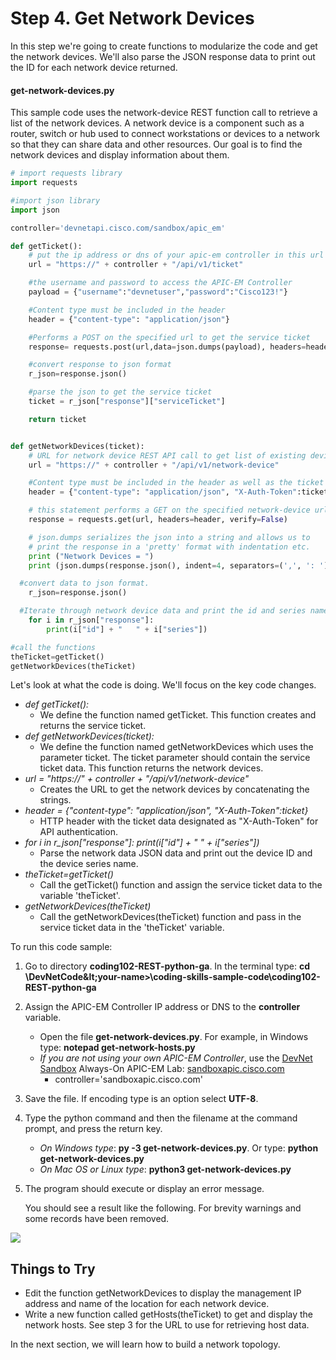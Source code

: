 # Step 4. Get Network Devices

In this step we're going to create functions to modularize the code and get the network devices.  We'll also parse the JSON response data to print out the ID for each network device returned.


#### get-network-devices.py
This sample code uses the network-device REST function call to retrieve a list of the network devices. A network device is a component such as a router, switch or hub used to connect workstations or devices to a network so that they can share data and other resources.  Our goal is to find the network devices and display information about them.


```python
# import requests library
import requests

#import json library
import json

controller='devnetapi.cisco.com/sandbox/apic_em'

def getTicket():
	# put the ip address or dns of your apic-em controller in this url
	url = "https://" + controller + "/api/v1/ticket"

	#the username and password to access the APIC-EM Controller
	payload = {"username":"devnetuser","password":"Cisco123!"}

	#Content type must be included in the header
	header = {"content-type": "application/json"}

	#Performs a POST on the specified url to get the service ticket
	response= requests.post(url,data=json.dumps(payload), headers=header, verify=False)

	#convert response to json format
	r_json=response.json()

	#parse the json to get the service ticket
	ticket = r_json["response"]["serviceTicket"]

	return ticket


def getNetworkDevices(ticket):
	# URL for network device REST API call to get list of existing devices on the network.
	url = "https://" + controller + "/api/v1/network-device"

	#Content type must be included in the header as well as the ticket
	header = {"content-type": "application/json", "X-Auth-Token":ticket}

	# this statement performs a GET on the specified network-device url
	response = requests.get(url, headers=header, verify=False)

	# json.dumps serializes the json into a string and allows us to
	# print the response in a 'pretty' format with indentation etc.
	print ("Network Devices = ")
	print (json.dumps(response.json(), indent=4, separators=(',', ': ')))

  #convert data to json format.
	r_json=response.json()

  #Iterate through network device data and print the id and series name of each device
	for i in r_json["response"]:
		print(i["id"] + "   " + i["series"])

#call the functions
theTicket=getTicket()
getNetworkDevices(theTicket)
```

Let's look at what the code is doing.  We'll focus on the key code changes.

* *def getTicket():*
    * We define the function named getTicket.  This function creates and returns the service ticket.
* *def getNetworkDevices(ticket):*
    * We define the function named getNetworkDevices which uses the parameter ticket.  The ticket parameter should contain the service ticket data.  This function returns the network devices.
* *url = "https://" + controller + "/api/v1/network-device"*
    * Creates the URL to get the network devices by concatenating the strings.
* *header = {"content-type": "application/json", "X-Auth-Token":ticket}*
    * HTTP header with the ticket data designated as "X-Auth-Token" for API authentication.
* *for i in r_json["response"]: print(i["id"] + "   " + i["series"])*
    * Parse the network data JSON data and print out the device ID and the device series name.
* *theTicket=getTicket()*
    * Call the getTicket() function and assign the service ticket data to the variable 'theTicket'.
* *getNetworkDevices(theTicket)*
    * Call the getNetworkDevices(theTicket) function and pass in the service ticket data in the 'theTicket' variable.

To run this code sample:
1. Go to directory **coding102-REST-python-ga**.  In the terminal type:
    **cd \DevNetCode\&lt;your-name&gt;\coding-skills-sample-code\coding102-REST-python-ga**
2. Assign the APIC-EM Controller IP address or DNS to the **controller** variable.
    * Open the file **get-network-devices.py**.  For example, in Windows type: **notepad get-network-hosts.py**
    * *If you are not using your own APIC-EM Controller*, use the [DevNet Sandbox](https://developer.cisco.com/site/devnet/sandbox/) Always-On APIC-EM Lab: [sandboxapic.cisco.com](https://sandboxapic.cisco.com)
        * controller='sandboxapic.cisco.com'
3. Save the file. If encoding type is an option select **UTF-8**.
4. Type the python command and then the filename at the command prompt, and press the return key.
    * *On Windows type*: **py -3 get-network-devices.py**.  Or type: **python get-network-devices.py**
    * *On Mac OS or Linux type*: **python3 get-network-devices.py**
5. The program should execute or display an error message.

    You should see a result like the following.  For brevity warnings and some records have been removed.

![](/posts/files/coding-102-rest-python-ga/assets/images/get-devices.png)

## Things to Try
* Edit the function getNetworkDevices to display the management IP address and name of the location for each network device.
* Write a new function called getHosts(theTicket) to get and display the network hosts.  See step 3 for the URL to use for retrieving host data.


In the next section, we will learn how to build a network topology.
